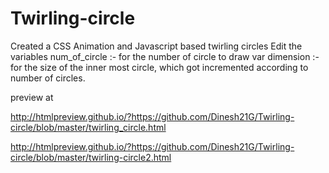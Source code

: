 # Twirling-circle
Created a CSS Animation and Javascript based twirling circles 
Edit the variables
num_of_circle       :- for the number of circle to draw
var dimension       :- for the size of the inner most circle,  which got incremented according to number of circles.


preview at

http://htmlpreview.github.io/?https://github.com/Dinesh21G/Twirling-circle/blob/master/twirling_circle.html

http://htmlpreview.github.io/?https://github.com/Dinesh21G/Twirling-circle/blob/master/twirling-circle2.html
